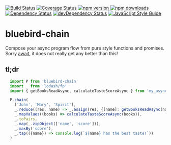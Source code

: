 [![Build Status](https://travis-ci.org/jamonkko/bluebird-chain.svg?branch=master)](https://travis-ci.org/jamonkko/bluebird-chain)
[![Coverage Status](https://coveralls.io/repos/github/jamonkko/bluebird-chain/badge.svg?branch=master)](https://coveralls.io/github/jamonkko/bluebird-chain?branch=master)
[![npm version](https://img.shields.io/npm/v/bluebird-chain.svg?style=flat-square)](https://www.npmjs.com/package/bluebird-chain)
[![npm downloads](https://img.shields.io/npm/dm/bluebird-chain.svg?style=flat-square)](https://www.npmjs.com/package/bluebird-chain)
[![Dependency Status](https://david-dm.org/jamonkko/bluebird-chain.svg)](https://david-dm.org/jamonkko/bluebird-chain)
[![devDependency Status](https://david-dm.org/jamonkko/bluebird-chain/dev-status.svg)](https://david-dm.org/jamonkko/bluebird-chain#info=devDependencies)
[![JavaScript Style Guide](https://img.shields.io/badge/code%20style-standard-brightgreen.svg)](http://standardjs.com/)
# bluebird-chain
Compose your async program flow from pure style functions and promises.
Sorry [await](https://tc39.github.io/ecmascript-asyncawait/#examples), it does not really get any better than this!

## tl;dr
```javascript
  import P from 'bluebird-chain'
  import _ from 'lodash/fp'
  import { getBooksReadAsync, calculateTasteScoreAsync } from 'my_async_functions'

  P.chain(
    ['John', 'Mary', 'Spirit'],
    _.reduce((res, name) => _.assign(res, {[name]: getBooksReadAsync(name)}), {}),
    _.mapValues((books) => calculateTasteScoreAsync(books)),
    _.toPairs,
    _.map(_.zipObject(['name', 'score'])),
    _.maxBy('score'),
    _.tap(({name}) => console.log(`${name} has the best taste!`))
  )
```
